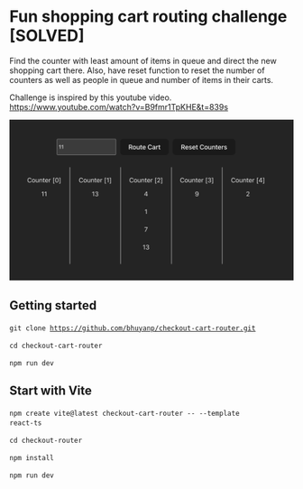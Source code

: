 
# Fun shopping cart routing challenge [SOLVED]

Find the counter with least amount of items in queue and direct the new shopping cart there. Also, have reset function to reset the number of counters as well as people in queue and number of items in their carts.


Challenge is inspired by this youtube video. https://www.youtube.com/watch?v=B9fmr1TpKHE&t=839s

<img src='./src/assets/screenshot.png'/>

## Getting started
<code>git clone https://github.com/bhuyanp/checkout-cart-router.git</code> 

<code>cd checkout-cart-router</code>

<code>npm run dev</code>

## Start with Vite
<code>npm create vite@latest checkout-cart-router -- --template react-ts</code>

<code>cd checkout-router</code>

<code>npm install</code>

<code>npm run dev</code>
